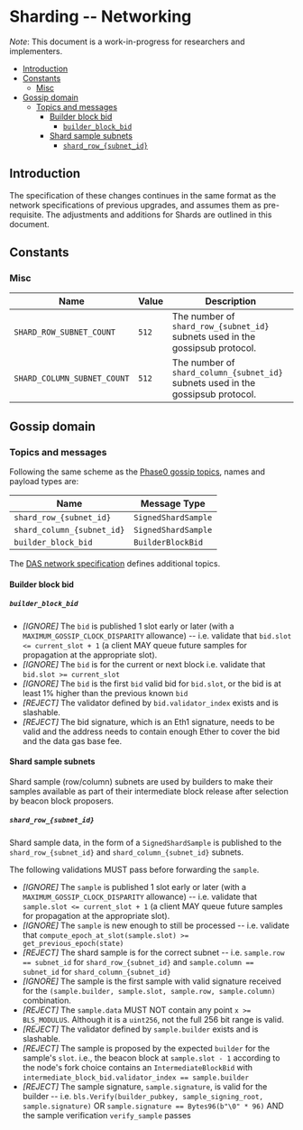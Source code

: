 # Sharding -- Networking

*Note*: This document is a work-in-progress for researchers and implementers.

<!-- mdformat-toc start --slug=github --no-anchors --maxlevel=6 --minlevel=2 -->

- [Introduction](#introduction)
- [Constants](#constants)
  - [Misc](#misc)
- [Gossip domain](#gossip-domain)
  - [Topics and messages](#topics-and-messages)
    - [Builder block bid](#builder-block-bid)
      - [`builder_block_bid`](#builder_block_bid)
    - [Shard sample subnets](#shard-sample-subnets)
      - [`shard_row_{subnet_id}`](#shard_row_subnet_id)

<!-- mdformat-toc end -->

## Introduction

The specification of these changes continues in the same format as the network specifications of previous upgrades, and assumes them as pre-requisite.
The adjustments and additions for Shards are outlined in this document.

## Constants

### Misc

| Name                        | Value | Description                                                                      |
| --------------------------- | ----- | -------------------------------------------------------------------------------- |
| `SHARD_ROW_SUBNET_COUNT`    | `512` | The number of `shard_row_{subnet_id}` subnets used in the gossipsub protocol.    |
| `SHARD_COLUMN_SUBNET_COUNT` | `512` | The number of `shard_column_{subnet_id}` subnets used in the gossipsub protocol. |

## Gossip domain

### Topics and messages

Following the same scheme as the [Phase0 gossip topics](../../phase0/p2p-interface.md#topics-and-messages), names and payload types are:

| Name                            | Message Type             |
|---------------------------------|--------------------------|
| `shard_row_{subnet_id}`         | `SignedShardSample`      |
| `shard_column_{subnet_id}`      | `SignedShardSample`      |
| `builder_block_bid`             | `BuilderBlockBid`        |

The [DAS network specification](../das/das-core.md) defines additional topics.

#### Builder block bid

##### `builder_block_bid`

- _[IGNORE]_ The `bid` is published 1 slot early or later (with a `MAXIMUM_GOSSIP_CLOCK_DISPARITY` allowance) --
  i.e. validate that `bid.slot <= current_slot + 1`
  (a client MAY queue future samples for propagation at the appropriate slot).
- _[IGNORE]_ The `bid` is for the current or next block
  i.e. validate that `bid.slot >= current_slot`
- _[IGNORE]_ The `bid` is the first `bid` valid bid for `bid.slot`, or the bid is at least 1% higher than the previous known `bid`
- _[REJECT]_ The validator defined by `bid.validator_index` exists and is slashable.
- _[REJECT]_ The bid signature, which is an Eth1 signature, needs to be valid and the address needs to contain enough Ether to cover the bid and the data gas base fee.

#### Shard sample subnets

Shard sample (row/column) subnets are used by builders to make their samples available as part of their intermediate block release after selection by beacon block proposers.

##### `shard_row_{subnet_id}`

Shard sample data, in the form of a `SignedShardSample` is published to the `shard_row_{subnet_id}` and `shard_column_{subnet_id}` subnets.

The following validations MUST pass before forwarding the `sample`.

- _[IGNORE]_ The `sample` is published 1 slot early or later (with a `MAXIMUM_GOSSIP_CLOCK_DISPARITY` allowance) --
  i.e. validate that `sample.slot <= current_slot + 1`
  (a client MAY queue future samples for propagation at the appropriate slot).
- _[IGNORE]_ The `sample` is new enough to still be processed --
  i.e. validate that `compute_epoch_at_slot(sample.slot) >= get_previous_epoch(state)`
- _[REJECT]_ The shard sample is for the correct subnet --
  i.e. `sample.row == subnet_id` for `shard_row_{subnet_id}` and `sample.column == subnet_id` for `shard_column_{subnet_id}`
- _[IGNORE]_ The sample is the first sample with valid signature received for the `(sample.builder, sample.slot, sample.row, sample.column)` combination.
- _[REJECT]_ The `sample.data` MUST NOT contain any point `x >= BLS_MODULUS`. Although it is a `uint256`, not the full 256 bit range is valid.
- _[REJECT]_ The validator defined by `sample.builder` exists and is slashable.
- _[REJECT]_ The sample is proposed by the expected `builder` for the sample's `slot`.
  i.e., the beacon block at `sample.slot - 1` according to the node's fork choice contains an `IntermediateBlockBid`
  with `intermediate_block_bid.validator_index == sample.builder`
- _[REJECT]_ The sample signature, `sample.signature`, is valid for the builder --
  i.e. `bls.Verify(builder_pubkey, sample_signing_root, sample.signature)` OR `sample.signature == Bytes96(b"\0" * 96)` AND
  the sample verification `verify_sample` passes

